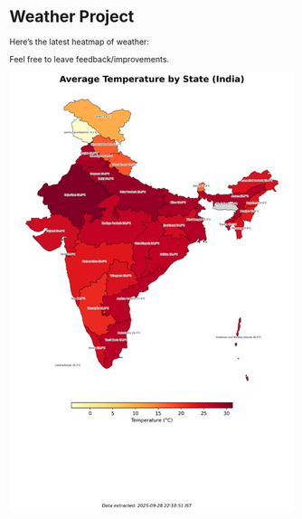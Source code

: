 # Weather Project

Here’s the latest heatmap of weather:

Feel free to leave feedback/improvements.

![India Heatmap](docs/assets/india_heatmap.png?v=D96515)
